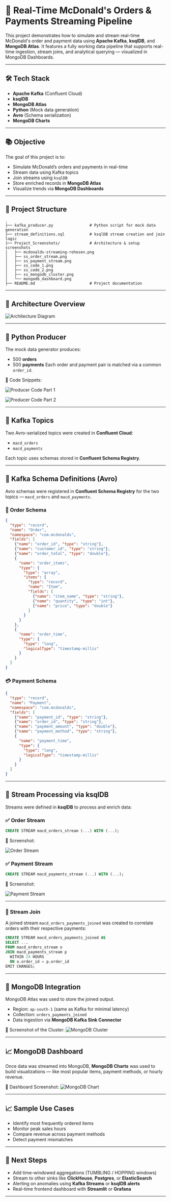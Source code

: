 # 🍔 Real-Time McDonald's Orders & Payments Streaming Pipeline

This project demonstrates how to simulate and stream real-time McDonald's order and payment data using **Apache Kafka**, **ksqlDB**, and **MongoDB Atlas**. It features a fully working data pipeline that supports real-time ingestion, stream joins, and analytical querying — visualized in MongoDB Dashboards.

---

## 🛠️ Tech Stack

* **Apache Kafka** (Confluent Cloud)
* **ksqlDB**
* **MongoDB Atlas**
* **Python** (Mock data generation)
* **Avro** (Schema serialization)
* **MongoDB Charts**

---

## 📚 Objective

The goal of this project is to:

* Simulate McDonald’s orders and payments in real-time
* Stream data using Kafka topics
* Join streams using `ksqlDB`
* Store enriched records in **MongoDB Atlas**
* Visualize trends via **MongoDB Dashboards**

---

## 📂 Project Structure

```
.
├── kafka_producer.py                # Python script for mock data generation
├── stream_definitions.sql           # ksqlDB stream creation and join logic
├── Project_Screenshots/             # Architecture & setup screenshots
│   ├── mcdonalds-streaming-rohesen.png
│   ├── ss_order_stream.png
│   ├── ss_payment_stream.png
│   ├── ss_code_1.png
│   ├── ss_code_2.png
│   ├── ss_mongodb_cluster.png
│   └── mongodb_dashboard.png
├── README.md                        # Project documentation
```

---

## 🧱 Architecture Overview

![Architecture Diagram](Project_Screenshots/mcdonalds-streaming-rohesen.jpg)

---

## 🐍 Python Producer

The mock data generator produces:

* 500 **orders**
* 500 **payments**
  Each order and payment pair is matched via a common `order_id`.

📸 Code Snippets:

![Producer Code Part 1](Project_Screenshots/ss%20code%201.png)

![Producer Code Part 2](Project_Screenshots/ss%20code%202.png)

---

## 🔄 Kafka Topics

Two Avro-serialized topics were created in **Confluent Cloud**:

* `macd_orders`
* `macd_payments`

Each topic uses schemas stored in **Confluent Schema Registry**.


---


## 🧬 Kafka Schema Definitions (Avro)

Avro schemas were registered in **Confluent Schema Registry** for the two topics — `macd_orders` and `macd_payments`.

### 🧾 Order Schema

```json
{
  "type": "record",
  "name": "Order",
  "namespace": "com.mcdonalds",
  "fields": [
    {"name": "order_id", "type": "string"},
    {"name": "customer_id", "type": "string"},
    {"name": "order_total", "type": "double"},
    {
      "name": "order_items",
      "type": {
        "type": "array",
        "items": {
          "type": "record",
          "name": "Item",
          "fields": [
            {"name": "item_name", "type": "string"},
            {"name": "quantity", "type": "int"},
            {"name": "price", "type": "double"}
          ]
        }
      }
    },
    {
      "name": "order_time",
      "type": {
        "type": "long",
        "logicalType": "timestamp-millis"
      }
    }
  ]
}
```

### 💳 Payment Schema

```json
{
  "type": "record",
  "name": "Payment",
  "namespace": "com.mcdonalds",
  "fields": [
    {"name": "payment_id", "type": "string"},
    {"name": "order_id", "type": "string"},
    {"name": "payment_amount", "type": "double"},
    {"name": "payment_method", "type": "string"},
    {
      "name": "payment_time",
      "type": {
        "type": "long",
        "logicalType": "timestamp-millis"
      }
    }
  ]
}
```



---

## 🔁 Stream Processing via ksqlDB

Streams were defined in **ksqlDB** to process and enrich data:

### ✅ Order Stream

```sql
CREATE STREAM macd_orders_stream (...) WITH (...);
```

📸 Screenshot:

![Order Stream](Project_Screenshots/ss%20order%20stream.png)


### ✅ Payment Stream

```sql
CREATE STREAM macd_payments_stream (...) WITH (...);
```

📸 Screenshot:

![Payment Stream](Project_Screenshots/ss%20payment_stream.png)

---

### 🔗 Stream Join

A joined stream `macd_orders_payments_joined` was created to correlate orders with their respective payments:

```sql
CREATE STREAM macd_orders_payments_joined AS
SELECT ...
FROM macd_orders_stream o
JOIN macd_payments_stream p
  WITHIN 24 HOURS
  ON o.order_id = p.order_id
EMIT CHANGES;
```

---

## 🧩 MongoDB Integration

MongoDB Atlas was used to store the joined output.

* Region: `ap-south-1` (same as Kafka for minimal latency)
* Collection: `orders_payments_joined`
* Data ingestion via **MongoDB Kafka Sink Connector**

📸 Screenshot of the Cluster:
![MongoDB Cluster](Project_Screenshots/ss%20mongodb%20cluster.png)



---

## 📈 MongoDB Dashboard

Once data was streamed into MongoDB, **MongoDB Charts** was used to build visualizations — like most popular items, payment methods, or hourly revenue.

📸 Dashboard Screenshot:
![MongoDB Chart](Project_Screenshots/mongodb%20dashboard.png)

---

## 📈 Sample Use Cases

* Identify most frequently ordered items
* Monitor peak sales hours
* Compare revenue across payment methods
* Detect payment mismatches

---

## 🚀 Next Steps

* Add time-windowed aggregations (TUMBLING / HOPPING windows)
* Stream to other sinks like **ClickHouse**, **Postgres**, or **ElasticSearch**
* Alerting on anomalies using **Kafka Streams** or **ksqlDB alerts**
* Real-time frontend dashboard with **Streamlit** or **Grafana**

----
